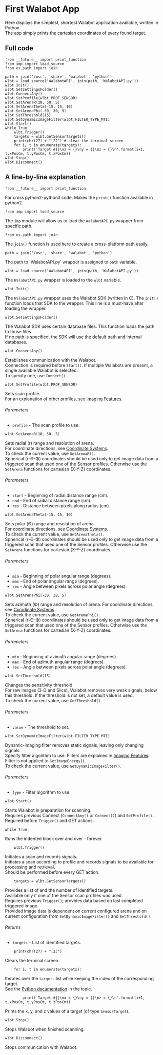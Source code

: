 # First Walabot App

Here displays the simplest, shortest Walabot application available, written in Python.  
The app simply prints the cartesian coordinates of every found target.

## Full code

```
from __future__ import print_function
from imp import load_source
from os.path import join

path = join('/usr', 'share', 'walabot', 'python')
wlbt = load_source('WalabotAPI', join(path, 'WalabotAPI.py'))
wlbt.Init()
wlbt.SetSettingsFolder()
wlbt.ConnectAny()
wlbt.SetProfile(wlbt.PROF_SENSOR)
wlbt.SetArenaR(10, 50, 5)
wlbt.SetArenaTheta(-15, 15, 10)
wlbt.SetArenaPhi(-30, 30, 5)
wlbt.SetThreshold(15)
wlbt.SetDynamicImageFilter(wlbt.FILTER_TYPE_MTI)
wlbt.Start()
while True:
    wlbt.Trigger()
    targets = wlbt.GetSensorTargets()
    print(chr(27) + "[2J") # clear the terminal screen
    for i, t in enumerate(targets):
        print('Target #{}\nx = {}\ny = {}\nz = {}\n'.format(i+1, t.xPosCm, t.yPosCm, t.zPosCm))
wlbt.Stop()
wlbt.Disconnect()

```

## A line-by-line explanation

```
from __future__ import print_function
```
For cross python2-python3 code. Makes the `print()` function available in python2.


```
from imp import load_source
```
The `imp` module will allow us to load the `WalabotAPI.py` wrapper from specific path.

```
from os.path import join
```
The `join()` function is used here to create a cross-platform path easily.

```
path = join('/usr', 'share', 'walabot', 'python')
```
The path to 'WalabotAPI.py' wrapper is assigned to `path` variable.

```
wlbt = load_source('WalabotAPI', join(path, 'WalabotAPI.py'))
```
The `WalabotAPI.py` wrapper is loaded to the `wlbt` variable.

```
wlbt.Init()
```
The `WalabotAPI.py` wrapper uses the Walabot SDK (written in C).
The `Init()` function loads that SDK to the wrapper.
This line is a must-have after loading the wrapper.

```
wlbt.SetSettingsFolder()
```
The Walabot SDK uses certain database files. This function loads the path to those files.  
If no path is specified, the SDK will use the default path and internal databases.

```
wlbt.ConnectAny()
```
Establishes communication with the Walabot.  
Connection is required before `Start()`.
If multiple Walabots are present, a single available Walabot is selected.  
To specify one, use `Connect()`.

```
wlbt.SetProfile(wlbt.PROF_SENSOR)
```
Sets scan profile.  
For an explanation of other profiles, see [Imaging Features](http://api.walabot.com/_features.html).
###### Parameters
* `profile` - The scan profile to use.

```
wlbt.SetArenaR(10, 50, 5)
```
Sets radial (r) range and resolution of arena.  
For coordinate directions, see [Coordinate Systems](http://api.walabot.com/_features.html#_coordination).  
To check the current value, use `GetArenaR()`.  
Spherical (r-Θ-Φ) coordinates should be used only to get image data from a triggered scan that used one of the Sensor profiles. Otherwise use the `SetArena` functions for cartesian (X-Y-Z) coordinates.  
###### Parameters
* `start` - Beginning of radial distance range (cm).
* `end` - End of radial distance range (cm).
* `res` - Distance between pixels along radius (cm).

```
wlbt.SetArenaTheta(-15, 15, 10)
```
Sets polar (Θ) range and resolution of arena.  
For coordinate directions, see [Coordinate Systems](http://api.walabot.com/_features.html#_coordination).  
To check the current value, use `GetArenaTheta()`.  
Spherical (r-Θ-Φ) coordinates should be used only to get image data from a triggered scan that used one of the Sensor profiles. Otherwise use the `SetArena` functions for cartesian (X-Y-Z) coordinates.
###### Parameters
* `min` - Beginning of polar angular range (degrees).
* `max` - End of polar angular range (degrees).
* `res` - Angle between pixels across polar angle (degrees).

```
wlbt.SetArenaPhi(-30, 30, 5)
```
Sets azimuth (Φ) range and resolution of arena.
For coordinate directions, see [Coordinate Systems](http://api.walabot.com/_features.html#_coordination).  
To check the current value, use `GetArenaPhi()`.  
Spherical (r-Θ-Φ) coordinates should be used only to get image data from a triggered scan that used one of the Sensor profiles. Otherwise use the `SetArena` functions for cartesian (X-Y-Z) coordinates.
###### Parameters
* `min` - Beginning of azimuth angular range (degrees).
* `max` - End of azimuth angular range (degrees).
* `res` - Angle between pixels across polar angle (degrees).

```
wlbt.SetThreshold(15)
```
Changes the sensitivity threshold.  
For raw images (3-D and Slice), Walabot removes very weak signals, below this threshold. If the threshold is not set, a default value is used.  
To check the current value, use `GetThreshold()`.
###### Parameters
* `value` - The threshold to set.

```
wlbt.SetDynamicImageFilter(wlbt.FILTER_TYPE_MTI)
```
Dynamic-imaging filter removes static signals, leaving only changing signals.  
Specify filter algorithm to use. Filters are explained in [Imaging Features](http://api.walabot.com/_features.html).  
Filter is not applied to `GetImageEnergy()`.  
To check the current value, use `GetDynamicImageFilter()`.  
###### Parameters
* `type` - Filter algorithm to use.

```
wlbt.Start()
```
Starts Walabot in preparation for scanning.  
Requires previous Connect (`ConnectAny()` or `Connect()`) and `SetProfile()`.  
Required before `Trigger()` and GET actions.

```
while True:
```
Runs the indented block over and over - forever.

```
    wlbt.Trigger()
```
Initiates a scan and records signals.   
Initiates a scan according to profile and records signals to be available for processing and retrieval.  
Should be performed before every GET action.

```
    targets = wlbt.GetSensorTargets()
```
Provides a list of and the number of identified targets.  
Available only if one of the Sensor scan profiles was used.  
Requires previous `Trigger()`; provides data based on last completed triggered image.  
Provided image data is dependent on current configured arena and on current configuration from `SetDynamicImageFilter()` and `SetThreshold()`.
###### Returns
* `targets` - List of identified targets.

```
    print(chr(27) + "[2J")
```
 Clears the terminal screen.

```
    for i, t in enumerate(targets):
```
Iterates over the `targets` list while keeping the index of the corresponding target.  
See the [Python documentation](https://docs.python.org/3/library/functions.html#enumerate) in the topic.

```
        print('Target #{}\nx = {}\ny = {}\nz = {}\n'.format(i+1, t.xPosCm, t.yPosCm, t.zPosCm))
```
Prints the x, y, and z values of a target (of type `SensorTarget`).

```
wlbt.Stop()
```
Stops Walabot when finished scanning.


```
wlbt.Disconnect()
```
Stops communication with Walabot.
